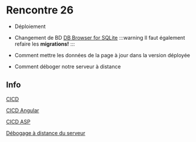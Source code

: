 # Rencontre 26

- Déploiement
- Changement de BD [DB Browser for SQLite](https://sqlitebrowser.org/)
:::warning
Il faut également refaire les **migrations!**
:::
- Comment mettre les données de la page à jour dans la version déployée

- Comment déboger notre serveur à distance

## Info

[CICD](/info/CICD)

[CICD Angular](/info/CICD%20Angular)

[CICD ASP](/info/CICD%20ASP)

[Débogage à distance du serveur](/info/DebugAzureDevOps)




